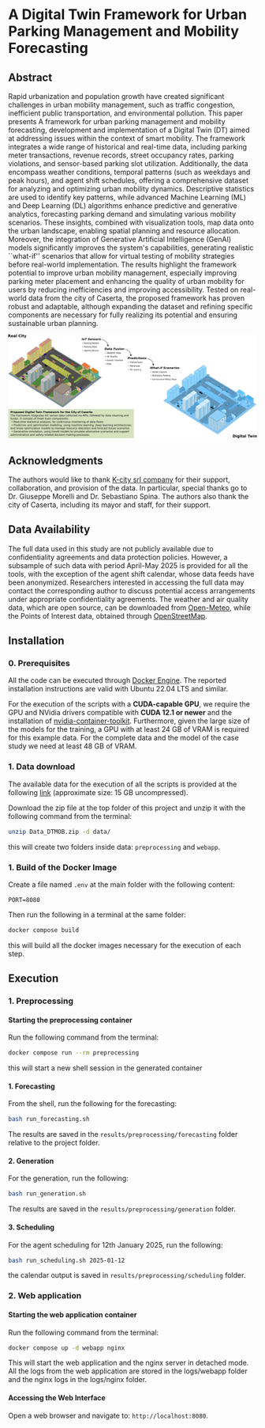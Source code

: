 # A Digital Twin Framework for Urban Parking Management and Mobility Forecasting

## Abstract
Rapid urbanization and population growth have created significant challenges in urban mobility management, such as traffic congestion, inefficient public transportation, and environmental pollution. This paper presents A framework for urban parking management and mobility forecasting, development and implementation of a Digital Twin (DT) aimed at addressing issues within the context of smart mobility. The framework integrates a wide range of historical and real-time data, including parking meter transactions, revenue records, street occupancy rates, parking violations, and sensor-based parking slot utilization. Additionally, the data encompass weather conditions, temporal patterns (such as weekdays and peak hours), and agent shift schedules, offering a comprehensive dataset for analyzing and optimizing urban mobility dynamics. Descriptive statistics are used to identify key patterns, while advanced Machine Learning (ML) and Deep Learning (DL) algorithms enhance predictive and generative analytics, forecasting parking demand and simulating various mobility scenarios. These insights, combined with visualization tools, map data onto the urban landscape, enabling spatial planning and resource allocation. Moreover, the integration of Generative Artificial Intelligence (GenAI) models significantly improves the system's capabilities, generating realistic ``what-if'' scenarios that allow for virtual testing of mobility strategies before real-world implementation.
The results highlight the framework potential to improve urban mobility management, especially improving parking meter placement and enhancing the quality of urban mobility for users by reducing inefficiencies and improving accessibility. Tested on real-world data from the city of Caserta, the proposed framework has proven robust and adaptable, although expanding the dataset and refining specific components are necessary for fully realizing its potential and ensuring sustainable urban planning.


![Alt text](DT.png)




## Acknowledgments
The authors would like to thank [K-city srl company](https://www.k-city.eu/) for their support, collaboration, and provision of the data. In particular, special thanks go to Dr. Giuseppe Morelli and Dr. Sebastiano Spina. The authors also thank the city of Caserta, including its mayor and staff, for their support.



## Data Availability
The full data used in this study are not publicly available due to confidentiality agreements and data protection policies. However, a subsample of such data with period April-May 2025 is provided for all the tools, with the exception of the agent shift calendar, whose data feeds have been anonymized.
Researchers interested in accessing the full data may contact the corresponding author to discuss potential access arrangements under appropriate confidentiality agreements.
The weather and air quality data, which are open source, can be downloaded from [Open-Meteo](https://open-meteo.com), while the Points of Interest data, obtained through [OpenStreetMap](https://www.openstreetmap.org).


## Installation

### 0. Prerequisites
All the code can be executed through [Docker Engine](https://docs.docker.com/engine/). The reported installation instructions are valid with Ubuntu 22.04 LTS and similar.

For the execution of the scripts with a **CUDA-capable GPU**, we require the GPU and NVidia drivers compatible with **CUDA 12.1 or newer** and the installation of [nvidia-container-toolkit](https://docs.nvidia.com/datacenter/cloud-native/container-toolkit/latest/index.html). Furthermore, given the large size of the models for the training, a GPU with at least 24 GB of VRAM is required for this example data. For the complete data and the model of the case study we need at least 48 GB of VRAM.

### 1. Data download
The available data for the execution of all the scripts is provided at the following [link](https://drive.google.com/file/d/1NM-1uefJ4qnCHVwK-nNSkGSOA63hU5v8/view?usp=drive_link) (approximate size: 15 GB uncompressed).

Download the zip file at the top folder of this project and unzip it with the following command from the terminal:

```sh
unzip Data_DTMOB.zip -d data/
```

this will create two folders inside data: `preprocessing` and `webapp`.

### 1. Build of the Docker Image
Create a file named `.env` at the main folder with the following content:

```
PORT=8080
```

Then run the following in a terminal at the same folder:

```sh
docker compose build
```

this will build all the docker images necessary for the execution of each step.

## Execution
### 1. Preprocessing
#### Starting the preprocessing container

Run the following command from the terminal:

```sh
docker compose run --rm preprocessing
```

this will start a new shell session in the generated container

#### 1. Forecasting

From the shell, run the following for the forecasting:

```sh
bash run_forecasting.sh
```

The results are saved in the `results/preprocessing/forecasting` folder relative to the project folder.

#### 2. Generation
For the generation, run the following:

```sh
bash run_generation.sh
```

The results are saved in the `results/preprocessing/generation` folder.

#### 3. Scheduling
For the agent scheduling for 12th January 2025, run the following:

```sh
bash run_scheduling.sh 2025-01-12
```

the calendar output is saved in `results/preprocessing/scheduling` folder.

### 2. Web application
#### Starting the web application container

Run the following command from the terminal:

```sh
docker compose up -d webapp nginx
```

This will start the web application and the nginx server in detached mode. All the logs from the web application are stored in the logs/webapp folder and the nginx logs in the logs/nginx folder.

#### Accessing the Web Interface
Open a web browser and navigate to: `http://localhost:8080`.
